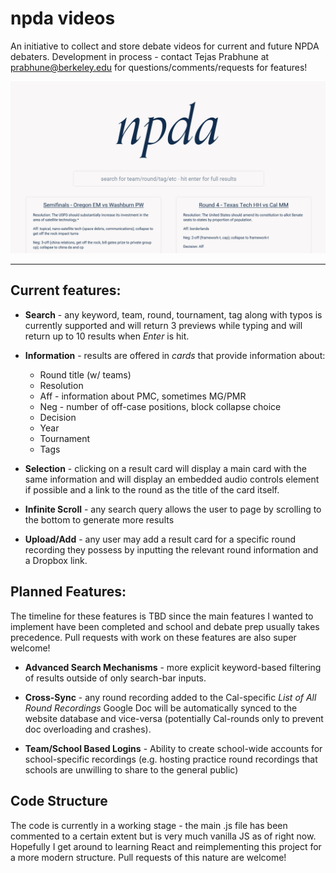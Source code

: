 # npda videos

An initiative to collect and store debate videos for current and future NPDA debaters. Development in process - contact Tejas Prabhune at prabhune@berkeley.edu for questions/comments/requests for features!

![Website Home Page View](images/WebsiteView.png)

***

## Current features:

* **Search** - any keyword, team, round, tournament, tag along with typos is currently supported and will return 3 previews while typing and will return up to 10 results when *Enter* is hit.

* **Information** - results are offered in *cards* that provide information about:
    * Round title (w/ teams)
    * Resolution
    * Aff - information about PMC, sometimes MG/PMR
    * Neg - number of off-case positions, block collapse choice
    * Decision
    * Year
    * Tournament
    * Tags

* **Selection** - clicking on a result card will display a main card with the same information and will display an embedded audio controls element if possible and a link to the round as the title of the card itself.

* **Infinite Scroll** - any search query allows the user to page by scrolling to the bottom to generate more results

* **Upload/Add** - any user may add a result card for a specific round recording they possess by inputting the relevant round information and a Dropbox link.

## Planned Features:

The timeline for these features is TBD since the main features I wanted to implement have been completed and school and debate prep usually takes precedence. Pull requests with work on these features are also super welcome!

* **Advanced Search Mechanisms** - more explicit keyword-based filtering of results outside of only search-bar inputs.

* **Cross-Sync** - any round recording added to the Cal-specific *List of All Round Recordings* Google Doc will be automatically synced to the website database and vice-versa (potentially Cal-rounds only to prevent doc overloading and crashes).

* **Team/School Based Logins** - Ability to create school-wide accounts for school-specific recordings (e.g. hosting practice round recordings that schools are unwilling to share to the general public)

## Code Structure

The code is currently in a working stage - the main .js file has been commented to a certain extent but is very much vanilla JS as of right now. Hopefully I get around to learning React and reimplementing this project for a more modern structure. Pull requests of this nature are welcome!